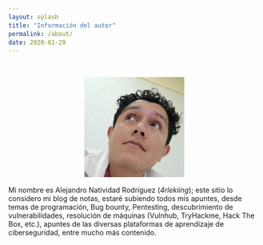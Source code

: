 ```yaml
---
layout: splash
title: "Información del autor"
permalink: /about/
date: 2020-01-29
---
```


<br>

<p align="center">
<img src="/assets/images/about/Avatar.jpg" width="200px" height="200px">
</p>

Mi nombre es Alejandro Natividad Rodríguez (*4rlekiing*); este sitio lo considero mi blog de notas, estaré subiendo todos mis apuntes, desde temas de programación, Bug bounty, Pentesting, descubrimiento de vulnerabilidades, resolución de máquinas (Vulnhub, TryHackme, Hack The Box, etc.), apuntes de las diversas plataformas de aprendizaje de ciberseguridad, entre mucho más contenido.